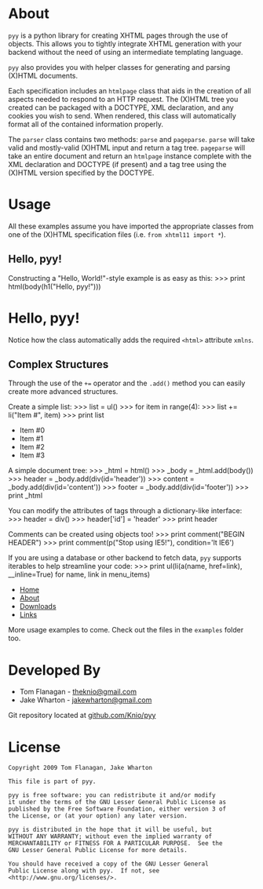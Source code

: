 About
=====
`pyy` is a python library for creating XHTML pages through the use of objects.
This allows you to tightly integrate XHTML generation with your backend without
the need of using an intermediate templating language.

`pyy` also provides you with helper classes for generating and parsing (X)HTML
documents.

Each specification includes an `htmlpage` class that aids in the creation of
all aspects needed to respond to an HTTP request. The (X)HTML tree you created
can be packaged with a DOCTYPE, XML declaration, and any cookies you wish to
send. When rendered, this class will automatically format all of the contained
information properly.

The `parser` class contains two methods: `parse` and `pageparse`. `parse` will
take valid and mostly-valid (X)HTML input and return a tag tree. `pageparse`
will take an entire document and return an `htmlpage` instance complete with
the XML declaration and DOCTYPE (if present) and a tag tree using the (X)HTML
version specified by the DOCTYPE.


Usage
=====
All these examples assume you have imported the appropriate classes from one of
the (X)HTML specification files (i.e. `from xhtml11 import *`).

Hello, pyy!
-----------
Constructing a "Hello, World!"-style example is as easy as this:
    >>> print html(body(h1("Hello, pyy!")))
    <html xmlns="http://www.w3.org/1999/xhtml">
      <body>
        <h1>Hello, pyy!</h1>
      </body>
    </html>

Notice how the class automatically adds the required `<html>` attribute `xmlns`.

Complex Structures
------------------
Through the use of the `+=` operator and the `.add()` method you can easily
create more advanced structures.

Create a simple list:
    >>> list = ul()
    >>> for item in range(4):
    >>>   list += li("Item #", item)
    >>> print list
    <ul>
      <li>Item #0</li>
      <li>Item #1</li>
      <li>Item #2</li>
      <li>Item #3</li>
    </ul>

A simple document tree:
    >>> _html = html()
    >>> _body = _html.add(body())
    >>> header  = _body.add(div(id='header'))
    >>> content = _body.add(div(id='content'))
    >>> footer  = _body.add(div(id='footer'))
    >>> print _html
    <html xmlns="http://www.w3.org/1999/xhtml">
      <body>
        <div id='header'></div>
        <div id='content'></div>
        <div id='footer'></div>
      </body>
    </html>

You can modify the attributes of tags through a dictionary-like interface:
    >>> header = div()
    >>> header['id'] = 'header'
    >>> print header
    <div id='header'></div>

Comments can be created using objects too!
    >>> print comment("BEGIN HEADER")
    <!--BEGIN HEADER-->
    >>> print comment(p("Stop using IE5!"), condition='lt IE6')
    <!--[if lt IE6]><p>Stop using IE5!</p><![endif]-->

If you are using a database or other backend to fetch data, `pyy` supports
iterables to help streamline your code:
    >>> print ul(li(a(name, href=link), __inline=True) for name, link in menu_items)
    <ul>
      <li><a href="/home/">Home</a></li>
      <li><a href="/about/">About</a></li>
      <li><a href="/downloads/">Downloads</a></li>
      <li><a href="/links/">Links</a></li>
    </ul>

More usage examples to come. Check out the files in the `examples` folder too.


Developed By
============
* Tom Flanagan - <theknio@gmail.com>
* Jake Wharton - <jakewharton@gmail.com>

Git repository located at
[github.com/Knio/pyy](http://github.com/Knio/pyy)


License
=======
    Copyright 2009 Tom Flanagan, Jake Wharton
    
    This file is part of pyy.
    
    pyy is free software: you can redistribute it and/or modify
    it under the terms of the GNU Lesser General Public License as
    published by the Free Software Foundation, either version 3 of
    the License, or (at your option) any later version.
    
    pyy is distributed in the hope that it will be useful, but
    WITHOUT ANY WARRANTY; without even the implied warranty of
    MERCHANTABILITY or FITNESS FOR A PARTICULAR PURPOSE.  See the
    GNU Lesser General Public License for more details.
    
    You should have received a copy of the GNU Lesser General
    Public License along with pyy.  If not, see
    <http://www.gnu.org/licenses/>.
